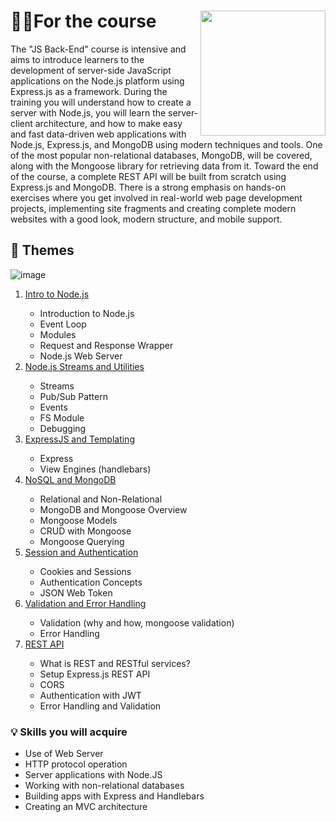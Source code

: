 # 👨‍🎓For the course  <a href="https://softuni.bg/about"><img src="https://user-images.githubusercontent.com/106147027/181109879-4529ad22-8d25-49fe-b28b-0d8bc808c5a4.jpg" align="right" width="200" height="200"></a>

The "JS Back-End" course is intensive and aims to introduce learners to the development of server-side JavaScript applications on the Node.js platform using Express.js as a framework. During the training you will understand how to create a server with Node.js, you will learn the server-client architecture, and how to make easy and fast data-driven web applications with Node.js, Express.js, and MongoDB using modern techniques and tools. One of the most popular non-relational databases, MongoDB, will be covered, along with the Mongoose library for retrieving data from it. Toward the end of the course, a complete REST API will be built from scratch using Express.js and MongoDB. There is a strong emphasis on hands-on exercises where you get involved in real-world web page development projects, implementing site fragments and creating complete modern websites with a good look, modern structure, and mobile support.


## 📑 Themes

![image](https://github.com/ivaylokarafeizov/JS-Back-End/assets/106147027/29817551-2862-4955-bca6-8ae6305a0610)

<ol>
  <li><a href="https://softuni.bg/trainings/4111/js-back-end-may-2023#lesson-54967">Intro to Node.js<a/>
  <ul>
    <li>Introduction to Node.js
    <li>Event Loop
    <li>Modules
    <li>Request and Response Wrapper
    <li>Node.js Web Server 
   </ul> 
  <li><a href="https://softuni.bg/trainings/4111/js-back-end-may-2023#lesson-54968">Node.js Streams and Utilities<a/>
  <ul>
    <li>Streams
    <li>Pub/Sub Pattern
    <li>Events
    <li>FS Module
    <li>Debugging
   </ul> 
  <li><a href="https://softuni.bg/trainings/4111/js-back-end-may-2023#lesson-54969">ExpressJS and Templating<a/>
  <ul>
    <li>Express
    <li>View Engines (handlebars) 
   </ul> 
  <li><a href="https://softuni.bg/trainings/4111/js-back-end-may-2023#lesson-54971">NoSQL and MongoDB<a/>
  <ul>
    <li>Relational and Non-Relational
    <li>MongoDB and Mongoose Overview
    <li>Mongoose Models
    <li>CRUD with Mongoose
    <li>Mongoose Querying
   </ul> 
  <li><a href="https://softuni.bg/trainings/4111/js-back-end-may-2023#lesson-54973">Session and Authentication<a/>
  <ul>
    <li>Cookies and Sessions
    <li>Authentication Concepts
    <li>JSON Web Token 
   </ul> 
  <li><a href="https://softuni.bg/trainings/4111/js-back-end-may-2023#lesson-54975">Validation and Error Handling<a/>
  <ul>
    <li>Validation (why and how, mongoose validation)
    <li>Error Handling 
   </ul> 
     <li><a href="https://softuni.bg/trainings/4111/js-back-end-may-2023#lesson-54978">REST API<a/>
  <ul>
    <li>What is REST and RESTful services?
    <li>Setup Express.js REST API
    <li>CORS
    <li>Authentication with JWT
    <li>Error Handling and Validation
   </ul>  
</ol> 

### 💡 Skills you will acquire

<ul>
  <li>Use of Web Server
  <li>HTTP protocol operation
  <li>Server applications with Node.JS
  <li>Working with non-relational databases
  <li>Building apps with Express and Handlebars
  <li>Creating an MVC architecture
</ul>   
